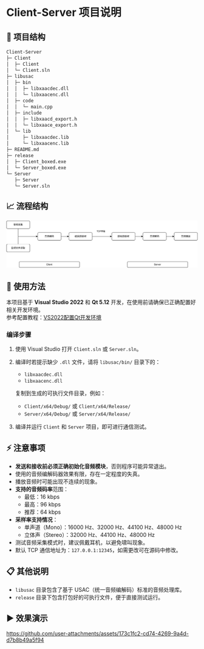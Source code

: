 
# Client-Server 项目说明

## 📁 项目结构

```
Client-Server
├─ Client
│  ├─ Client
│  └─ Client.sln
├─ libusac
│  ├─ bin
│  │  ├─ libxaacdec.dll
│  │  └─ libxaacenc.dll
│  ├─ code
│  │  └─ main.cpp
│  ├─ include
│  │  ├─ libxaacd_export.h
│  │  └─ libxaace_export.h
│  └─ lib
│     ├─ libxaacdec.lib
│     └─ libxaacenc.lib
├─ README.md
├─ release
│  ├─ Client_boxed.exe
│  └─ Server_boxed.exe
└─ Server
   ├─ Server
   └─ Server.sln
```
## 📈 流程结构

![流程图](https://raw.githubusercontent.com/xdzqyyds/draw.io/main/client-server.svg)

## 🚀 使用方法

本项目基于 **Visual Studio 2022** 和 **Qt 5.12** 开发，在使用前请确保已正确配置好相关开发环境。  
参考配置教程：[VS2022配置Qt开发环境](https://blog.csdn.net/MelyLenient/article/details/123854069)

### 编译步骤

1. 使用 Visual Studio 打开 `Client.sln` 或 `Server.sln`。
2. 编译时若提示缺少 `.dll` 文件，请将 `libusac/bin/` 目录下的：
   - `libxaacdec.dll`
   - `libxaacenc.dll`
   
   复制到生成的可执行文件目录，例如：
   - `Client/x64/Debug/` 或 `Client/x64/Release/`
   - `Server/x64/Debug/` 或 `Server/x64/Release/`

3. 编译并运行 `Client` 和 `Server` 项目，即可进行通信测试。

## ⚡ 注意事项

- **发送和接收前必须正确初始化音频模块**，否则程序可能异常退出。
- 使用的音频编解码器效果有限，存在一定程度的失真。
- 播放音频时可能出现不连续的现象。
- **支持的音频码率**范围：
  - 最低：16 kbps
  - 最高：96 kbps
  - 推荐：64 kbps
- **采样率支持情况**：
  - 单声道（Mono）：16000 Hz、32000 Hz、44100 Hz、48000 Hz
  - 立体声（Stereo）：32000 Hz、44100 Hz、48000 Hz
- 测试音频采集模式时，建议佩戴耳机，以避免啸叫现象。
- 默认 TCP 通信地址为：`127.0.0.1:12345`，如需更改可在源码中修改。

## 📋 其他说明

- `libusac` 目录包含了基于 USAC（统一音频编解码）标准的音频处理库。
- `release` 目录下包含打包好的可执行文件，便于直接测试运行。

## ▶️ 效果演示

https://github.com/user-attachments/assets/173c1fc2-cd74-4269-9a4d-d7b8b49a5f94


